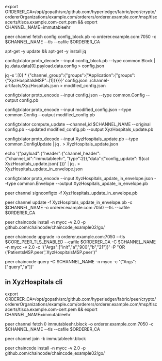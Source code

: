 export ORDERER_CA=/opt/gopath/src/github.com/hyperledger/fabric/peer/crypto/ordererOrganizations/example.com/orderers/orderer.example.com/msp/tlscacerts/tlsca.example.com-cert.pem  && export CHANNEL_NAME=immutableehr

peer channel fetch config config_block.pb -o orderer.example.com:7050 -c $CHANNEL_NAME --tls --cafile $ORDERER_CA

apt-get -y update && apt-get -y install jq

configtxlator proto_decode --input config_block.pb --type common.Block | jq .data.data[0].payload.data.config > config.json

jq -s '.[0] * {"channel_group":{"groups":{"Application":{"groups": {"XyzHospitalsMSP":.[1]}}}}}' config.json ./channel-artifacts/XyzHospitals.json > modified_config.json

configtxlator proto_encode --input config.json --type common.Config --output config.pb

configtxlator proto_encode --input modified_config.json --type common.Config --output modified_config.pb

configtxlator compute_update --channel_id $CHANNEL_NAME --original config.pb --updated modified_config.pb --output XyzHospitals_update.pb

configtxlator proto_decode --input XyzHospitals_update.pb --type common.ConfigUpdate | jq . > XyzHospitals_update.json

echo '{"payload":{"header":{"channel_header":{"channel_id":"immutableehr", "type":2}},"data":{"config_update":'$(cat XyzHospitals_update.json)'}}}' | jq . > XyzHospitals_update_in_envelope.json

configtxlator proto_encode --input XyzHospitals_update_in_envelope.json --type common.Envelope --output XyzHospitals_update_in_envelope.pb

peer channel signconfigtx -f XyzHospitals_update_in_envelope.pb

peer channel update -f XyzHospitals_update_in_envelope.pb -c $CHANNEL_NAME -o orderer.example.com:7050 --tls --cafile $ORDERER_CA

peer chaincode install -n mycc -v 2.0 -p github.com/chaincode/chaincode_example02/go/

peer chaincode upgrade -o orderer.example.com:7050 --tls $CORE_PEER_TLS_ENABLED --cafile $ORDERER_CA -C $CHANNEL_NAME -n mycc -v 2.0 -c '{"Args":["init","a","900","b","21"]}' -P "OR ('PatientsMSP.peer','XyzHospitalsMSP.peer')"

peer chaincode query -C $CHANNEL_NAME -n mycc -c '{"Args":["query","a"]}'



## in XyzHospitals cli 

export ORDERER_CA=/opt/gopath/src/github.com/hyperledger/fabric/peer/crypto/ordererOrganizations/example.com/orderers/orderer.example.com/msp/tlscacerts/tlsca.example.com-cert.pem && export CHANNEL_NAME=immutableehr

peer channel fetch 0 immutableehr.block -o orderer.example.com:7050 -c $CHANNEL_NAME --tls --cafile $ORDERER_CA


peer channel join -b immutableehr.block

peer chaincode install -n mycc -v 2.0 -p github.com/chaincode/chaincode_example02/go/



